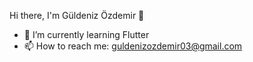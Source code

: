 Hi there, I'm Güldeniz Özdemir 👋

- 🌱 I’m currently learning Flutter
- 📫 How to reach me: guldenizozdemir03@gmail.com
